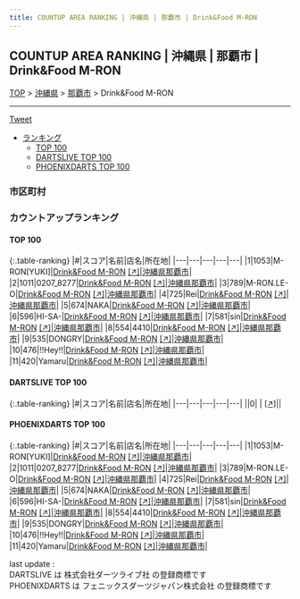 ```yaml
---
title: COUNTUP AREA RANKING | 沖縄県 | 那覇市 | Drink&Food M-RON
---
```

## COUNTUP AREA RANKING | 沖縄県 | 那覇市 | Drink&Food M-RON

[TOP](/darts/rank/) > [沖縄県](/darts/rank/沖縄県/) > [那覇市](/darts/rank/沖縄県/那覇市/) > Drink&Food M-RON

___

<a href="https://twitter.com/share?ref_src=twsrc%5Etfw" data-text="COUNTUP AREA RANKING | 沖縄県那覇市Drink&Food M-RON" class="twitter-share-button" data-hashtags="DARTSLIVE,PHOENIXDARTS,darts,ダーツ" data-show-count="false">Tweet</a>

* [ランキング](#カウントアップランキング)
    * [TOP 100](#top-100)
    * [DARTSLIVE TOP 100](#dartslive-top-100)
    * [PHOENIXDARTS TOP 100](#phoenixdarts-top-100)

### 市区町村

<ul>

</ul>

### カウントアップランキング

#### TOP 100



{:.table-ranking}
|#|スコア|名前|店名|所在地|
|---|---|---|---|---|
|1|1053|<span class="rank-name-pd">M-RON[YUKI]</span>|<a href="/darts/rank/shops/9240.html">Drink&Food M-RON</a> <a href="https://vs.phoenixdarts.com/jp/shop/shopDetailInfo/s_9240?s_seq=9240">[↗]</a>|<a href="/darts/rank/沖縄県/那覇市">沖縄県那覇市</a>|
|2|1011|<span class="rank-name-pd">0207_8277</span>|<a href="/darts/rank/shops/9240.html">Drink&Food M-RON</a> <a href="https://vs.phoenixdarts.com/jp/shop/shopDetailInfo/s_9240?s_seq=9240">[↗]</a>|<a href="/darts/rank/沖縄県/那覇市">沖縄県那覇市</a>|
|3|789|<span class="rank-name-pd">M-RON.LE-O</span>|<a href="/darts/rank/shops/9240.html">Drink&Food M-RON</a> <a href="https://vs.phoenixdarts.com/jp/shop/shopDetailInfo/s_9240?s_seq=9240">[↗]</a>|<a href="/darts/rank/沖縄県/那覇市">沖縄県那覇市</a>|
|4|725|<span class="rank-name-pd">Rei</span>|<a href="/darts/rank/shops/9240.html">Drink&Food M-RON</a> <a href="https://vs.phoenixdarts.com/jp/shop/shopDetailInfo/s_9240?s_seq=9240">[↗]</a>|<a href="/darts/rank/沖縄県/那覇市">沖縄県那覇市</a>|
|5|674|<span class="rank-name-pd">NAKA</span>|<a href="/darts/rank/shops/9240.html">Drink&Food M-RON</a> <a href="https://vs.phoenixdarts.com/jp/shop/shopDetailInfo/s_9240?s_seq=9240">[↗]</a>|<a href="/darts/rank/沖縄県/那覇市">沖縄県那覇市</a>|
|6|596|<span class="rank-name-pd">HI-SA-</span>|<a href="/darts/rank/shops/9240.html">Drink&Food M-RON</a> <a href="https://vs.phoenixdarts.com/jp/shop/shopDetailInfo/s_9240?s_seq=9240">[↗]</a>|<a href="/darts/rank/沖縄県/那覇市">沖縄県那覇市</a>|
|7|581|<span class="rank-name-pd">sin</span>|<a href="/darts/rank/shops/9240.html">Drink&Food M-RON</a> <a href="https://vs.phoenixdarts.com/jp/shop/shopDetailInfo/s_9240?s_seq=9240">[↗]</a>|<a href="/darts/rank/沖縄県/那覇市">沖縄県那覇市</a>|
|8|554|<span class="rank-name-pd">4410</span>|<a href="/darts/rank/shops/9240.html">Drink&Food M-RON</a> <a href="https://vs.phoenixdarts.com/jp/shop/shopDetailInfo/s_9240?s_seq=9240">[↗]</a>|<a href="/darts/rank/沖縄県/那覇市">沖縄県那覇市</a>|
|9|535|<span class="rank-name-pd">DONGRY</span>|<a href="/darts/rank/shops/9240.html">Drink&Food M-RON</a> <a href="https://vs.phoenixdarts.com/jp/shop/shopDetailInfo/s_9240?s_seq=9240">[↗]</a>|<a href="/darts/rank/沖縄県/那覇市">沖縄県那覇市</a>|
|10|476|<span class="rank-name-pd">!!Hey!!</span>|<a href="/darts/rank/shops/9240.html">Drink&Food M-RON</a> <a href="https://vs.phoenixdarts.com/jp/shop/shopDetailInfo/s_9240?s_seq=9240">[↗]</a>|<a href="/darts/rank/沖縄県/那覇市">沖縄県那覇市</a>|
|11|420|<span class="rank-name-pd">Yamaru</span>|<a href="/darts/rank/shops/9240.html">Drink&Food M-RON</a> <a href="https://vs.phoenixdarts.com/jp/shop/shopDetailInfo/s_9240?s_seq=9240">[↗]</a>|<a href="/darts/rank/沖縄県/那覇市">沖縄県那覇市</a>|


#### DARTSLIVE TOP 100



{:.table-ranking}
|#|スコア|名前|店名|所在地|
|---|---|---|---|---|
||0|<span class="rank-name-dl"> </span>|<a href="/darts/rank/shops/.html"></a> <a href="">[↗]</a>|<a href="/darts/rank//"></a>|


#### PHOENIXDARTS TOP 100



{:.table-ranking}
|#|スコア|名前|店名|所在地|
|---|---|---|---|---|
|1|1053|<span class="rank-name-pd">M-RON[YUKI]</span>|<a href="/darts/rank/shops/9240.html">Drink&Food M-RON</a> <a href="https://vs.phoenixdarts.com/jp/shop/shopDetailInfo/s_9240?s_seq=9240">[↗]</a>|<a href="/darts/rank/沖縄県/那覇市">沖縄県那覇市</a>|
|2|1011|<span class="rank-name-pd">0207_8277</span>|<a href="/darts/rank/shops/9240.html">Drink&Food M-RON</a> <a href="https://vs.phoenixdarts.com/jp/shop/shopDetailInfo/s_9240?s_seq=9240">[↗]</a>|<a href="/darts/rank/沖縄県/那覇市">沖縄県那覇市</a>|
|3|789|<span class="rank-name-pd">M-RON.LE-O</span>|<a href="/darts/rank/shops/9240.html">Drink&Food M-RON</a> <a href="https://vs.phoenixdarts.com/jp/shop/shopDetailInfo/s_9240?s_seq=9240">[↗]</a>|<a href="/darts/rank/沖縄県/那覇市">沖縄県那覇市</a>|
|4|725|<span class="rank-name-pd">Rei</span>|<a href="/darts/rank/shops/9240.html">Drink&Food M-RON</a> <a href="https://vs.phoenixdarts.com/jp/shop/shopDetailInfo/s_9240?s_seq=9240">[↗]</a>|<a href="/darts/rank/沖縄県/那覇市">沖縄県那覇市</a>|
|5|674|<span class="rank-name-pd">NAKA</span>|<a href="/darts/rank/shops/9240.html">Drink&Food M-RON</a> <a href="https://vs.phoenixdarts.com/jp/shop/shopDetailInfo/s_9240?s_seq=9240">[↗]</a>|<a href="/darts/rank/沖縄県/那覇市">沖縄県那覇市</a>|
|6|596|<span class="rank-name-pd">HI-SA-</span>|<a href="/darts/rank/shops/9240.html">Drink&Food M-RON</a> <a href="https://vs.phoenixdarts.com/jp/shop/shopDetailInfo/s_9240?s_seq=9240">[↗]</a>|<a href="/darts/rank/沖縄県/那覇市">沖縄県那覇市</a>|
|7|581|<span class="rank-name-pd">sin</span>|<a href="/darts/rank/shops/9240.html">Drink&Food M-RON</a> <a href="https://vs.phoenixdarts.com/jp/shop/shopDetailInfo/s_9240?s_seq=9240">[↗]</a>|<a href="/darts/rank/沖縄県/那覇市">沖縄県那覇市</a>|
|8|554|<span class="rank-name-pd">4410</span>|<a href="/darts/rank/shops/9240.html">Drink&Food M-RON</a> <a href="https://vs.phoenixdarts.com/jp/shop/shopDetailInfo/s_9240?s_seq=9240">[↗]</a>|<a href="/darts/rank/沖縄県/那覇市">沖縄県那覇市</a>|
|9|535|<span class="rank-name-pd">DONGRY</span>|<a href="/darts/rank/shops/9240.html">Drink&Food M-RON</a> <a href="https://vs.phoenixdarts.com/jp/shop/shopDetailInfo/s_9240?s_seq=9240">[↗]</a>|<a href="/darts/rank/沖縄県/那覇市">沖縄県那覇市</a>|
|10|476|<span class="rank-name-pd">!!Hey!!</span>|<a href="/darts/rank/shops/9240.html">Drink&Food M-RON</a> <a href="https://vs.phoenixdarts.com/jp/shop/shopDetailInfo/s_9240?s_seq=9240">[↗]</a>|<a href="/darts/rank/沖縄県/那覇市">沖縄県那覇市</a>|
|11|420|<span class="rank-name-pd">Yamaru</span>|<a href="/darts/rank/shops/9240.html">Drink&Food M-RON</a> <a href="https://vs.phoenixdarts.com/jp/shop/shopDetailInfo/s_9240?s_seq=9240">[↗]</a>|<a href="/darts/rank/沖縄県/那覇市">沖縄県那覇市</a>|


<div class="footer border-top border-gray-light mt-5 pt-3 text-right text-gray">
    last update : <span style="font-weight: italic" id="foot_last_modified"></span><br />
    DARTSLIVE は 株式会社ダーツライブ社 の登録商標です<br />
    PHOENIXDARTS は フェニックスダーツジャパン株式会社 の登録商標です<br />
</div>

<script src="https://cdnjs.cloudflare.com/ajax/libs/jquery.tablesorter/2.31.3/js/jquery.tablesorter.min.js" integrity="sha512-qzgd5cYSZcosqpzpn7zF2ZId8f/8CHmFKZ8j7mU4OUXTNRd5g+ZHBPsgKEwoqxCtdQvExE5LprwwPAgoicguNg==" crossorigin="anonymous" referrerpolicy="no-referrer"></script>
<link rel="stylesheet" href="https://cdnjs.cloudflare.com/ajax/libs/jquery.tablesorter/2.31.3/css/theme.default.min.css" integrity="sha512-wghhOJkjQX0Lh3NSWvNKeZ0ZpNn+SPVXX1Qyc9OCaogADktxrBiBdKGDoqVUOyhStvMBmJQ8ZdMHiR3wuEq8+w==" crossorigin="anonymous" referrerpolicy="no-referrer" />
<script>
$(function() {
    $(".table-ranking").tablesorter({sortList:[[0, 0]]});
    $("#foot_last_modified").text(formatDate(new Date(document.lastModified), 'yyyy-MM-dd HH:mm:ss'));
});
</script>

<script async src="https://platform.twitter.com/widgets.js" charset="utf-8"></script>